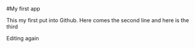 #My first app

This my first put into Github.
Here comes the second line
and here is the third

Editing again